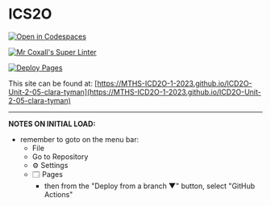 # ICS2O

[![Open in Codespaces](https://classroom.github.com/assets/launch-codespace-7f7980b617ed060a017424585567c406b6ee15c891e84e1186181d67ecf80aa0.svg)](https://classroom.github.com/open-in-codespaces?assignment_repo_id=14460202)

[![Mr Coxall's Super Linter](https://github.com/MTHS-ICD2O-1-2023/ICD2O-Unit-2-05-clara-tyman/workflows/Mr%20Coxall's%20Super%20Linter/badge.svg)](https://github.com/MTHS-ICD2O-1-2023/ICD2O-Unit-2-05-clara-tyman/actions)

[![Deploy Pages](https://github.com/MTHS-ICD2O-1-2023/ICD2O-Unit-2-05-clara-tyman/workflows/Deploy%20Pages/badge.svg)](https://github.com/MTHS-ICD2O-1-2023/ICD2O-Unit-2-05-clara-tyman/actions)

This site can be found at: [https://MTHS-ICD2O-1-2023.github.io/ICD2O-Unit-2-05-clara-tyman](https://MTHS-ICD2O-1-2023.github.io/ICD2O-Unit-2-05-clara-tyman)

---

**NOTES ON INITIAL LOAD:**
- remember to goto on the menu bar:
  - File
  - Go to Repository
  - ⚙ Settings
  - 🗔 Pages
    - then from the "Deploy from a branch ▼" button, select "GitHub Actions"
